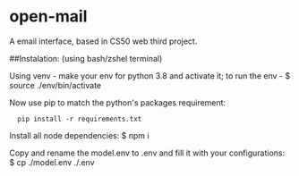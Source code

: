 # open-mail
A email interface, based in CS50 web third project.

##Instalation: (using bash/zshel terminal)

Using venv - make your env for python 3.8 and activate it;
to run the env - $ source ./env/bin/activate

Now use pip to match the python's packages requirement:
```
  pip install -r requirements.txt
```

Install all node dependencies:
$ npm i

Copy and rename the model.env to .env and fill it with your configurations:
$ cp ./model.env ./.env
